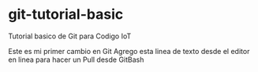 # git-tutorial-basic
Tutorial basico de Git para Codigo IoT

Este es mi primer cambio en Git
Agrego esta linea de texto desde el editor en linea para hacer un Pull desde GitBash
